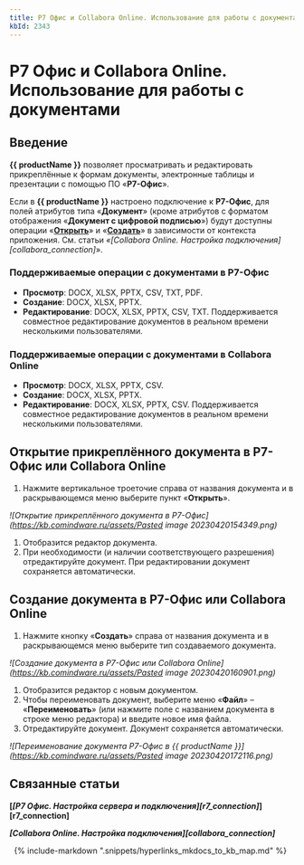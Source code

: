 ```yaml
---
title: Р7 Офис и Collabora Online. Использование для работы с документами
kbId: 2343
---
```


# Р7 Офис и Collabora Online. Использование для работы с документами

## Введение

**{{ productName }}** позволяет просматривать и редактировать прикреплённые к формам документы, электронные таблицы и презентации с помощью ПО «**Р7-Офис**».

Если в **{{ productName }}** настроено подключение к **Р7-Офис**, для полей атрибутов типа «**Документ**» (кроме атрибутов с форматом отображения «**Документ с цифровой подписью**») будут доступны операции «**[Открыть](#mcetoc_1gufn3bol3)**» и «**[Создать](#mcetoc_1gufn3bol4)**» в зависимости от контекста приложения. См. статьи *«[Collabora Online. Настройка подключения][collabora_connection]*».

### Поддерживаемые операции с документами в Р7-Офис

- **Просмотр**: DOCX, XLSX, PPTX, CSV, TXT, PDF.
- **Создание**: DOCX, XLSX, PPTX.
- **Редактирование**: DOCX, XLSX, PPTX, CSV, TXT. Поддерживается совместное редактирование документов в реальном времени несколькими пользователями.

### Поддерживаемые операции с документами в Collabora Online

- **Просмотр**: DOCX, XLSX, PPTX, CSV.
- **Создание**: DOCX, XLSX, PPTX.
- **Редактирование**: DOCX, XLSX, PPTX, CSV. Поддерживается совместное редактирование документов в реальном времени несколькими пользователями.

## Открытие прикреплённого документа в Р7-Офис или Collabora Online

1. Нажмите вертикальное троеточие справа от названия документа и в раскрывающемся меню выберите пункт «**Открыть**».

_![Открытие прикреплённого документа в Р7-Офис](https://kb.comindware.ru/assets/Pasted image 20230420154349.png)_

1. Отобразится редактор документа.
2. При необходимости (и наличии соответствующего разрешения) отредактируйте документ. При редактировании документ сохраняется автоматически.

## Создание документа в Р7-Офис или Collabora Online

1. Нажмите кнопку «**Создать**» справа от названия документа и в раскрывающемся меню выберите тип создаваемого документа.

_![Создание документа в Р7-Офис или Collabora Online](https://kb.comindware.ru/assets/Pasted image 20230420160901.png)_

1. Отобразится редактор с новым документом.
2. Чтобы переименовать документ, выберите меню «**Файл**» – «**Переименовать**» (или нажмите поле с названием документа в строке меню редактора) и введите новое имя файла.
3. Отредактируйте документ. Документ сохраняется автоматически.

_![Переименование документа Р7-Офис в {{ productName }}](https://kb.comindware.ru/assets/Pasted image 20230420172116.png)_

## Связанные статьи

**[*[Р7 Офис. Настройка сервера и подключения][r7_connection]*][r7_connection]**

***[Collabora Online. Настройка подключения][collabora_connection]***



 
{% include-markdown ".snippets/hyperlinks_mkdocs_to_kb_map.md" %}
